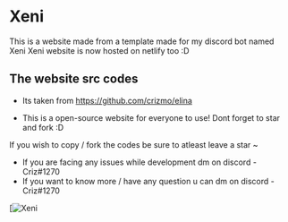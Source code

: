 # Xeni


This is a website made from a template made for my discord bot named Xeni
Xeni website is now hosted on netlify too :D

## The website src codes
- Its taken from https://github.com/crizmo/elina

- This is a open-source website for everyone to use! Dont forget to star and fork :D

If you wish to copy / fork the codes be sure to atleast leave a star ~

- If you are facing any issues while development dm on discord - Criz#1270
- If you want to know more / have any question u can dm on discord - Criz#1270

[![Xeni](https://cdn.discordapp.com/attachments/642757845808578591/1077505469054210109/xeni.png)
